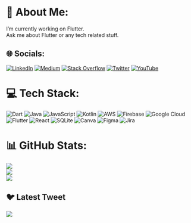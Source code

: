 # 💫 About Me:

I’m currently working on Flutter.<br>Ask me about Flutter or any tech related stuff.<br>


## 🌐 Socials:
[![LinkedIn](https://img.shields.io/badge/LinkedIn-%230077B5.svg?logo=linkedin&logoColor=white)](https://linkedin.com/in/shirsh-shukla-95b85786) [![Medium](https://img.shields.io/badge/Medium-12100E?logo=medium&logoColor=white)](https://medium.com/@shirsh94.medium.com) [![Stack Overflow](https://img.shields.io/badge/-Stackoverflow-FE7A16?logo=stack-overflow&logoColor=white)](https://stackoverflow.com/users/13098417) [![Twitter](https://img.shields.io/badge/Twitter-%231DA1F2.svg?logo=Twitter&logoColor=white)](https://twitter.com/shirsh94) [![YouTube](https://img.shields.io/badge/YouTube-%23FF0000.svg?logo=YouTube&logoColor=white)](https://youtube.com/@codingmiles4035) 

# 💻 Tech Stack:
![Dart](https://img.shields.io/badge/dart-%230175C2.svg?style=for-the-badge&logo=dart&logoColor=white) ![Java](https://img.shields.io/badge/java-%23ED8B00.svg?style=for-the-badge&logo=java&logoColor=white) ![JavaScript](https://img.shields.io/badge/javascript-%23323330.svg?style=for-the-badge&logo=javascript&logoColor=%23F7DF1E) ![Kotlin](https://img.shields.io/badge/kotlin-%230095D5.svg?style=for-the-badge&logo=kotlin&logoColor=white) ![AWS](https://img.shields.io/badge/AWS-%23FF9900.svg?style=for-the-badge&logo=amazon-aws&logoColor=white) ![Firebase](https://img.shields.io/badge/firebase-%23039BE5.svg?style=for-the-badge&logo=firebase) ![Google Cloud](https://img.shields.io/badge/Google%20Cloud-%234285F4.svg?style=for-the-badge&logo=google-cloud&logoColor=white) ![Flutter](https://img.shields.io/badge/Flutter-%2302569B.svg?style=for-the-badge&logo=Flutter&logoColor=white) ![React](https://img.shields.io/badge/react-%2320232a.svg?style=for-the-badge&logo=react&logoColor=%2361DAFB) ![SQLite](https://img.shields.io/badge/sqlite-%2307405e.svg?style=for-the-badge&logo=sqlite&logoColor=white) ![Canva](https://img.shields.io/badge/Canva-%2300C4CC.svg?style=for-the-badge&logo=Canva&logoColor=white) 	![Figma](https://img.shields.io/badge/figma-%23F24E1E.svg?style=for-the-badge&logo=figma&logoColor=white) ![Jira](https://img.shields.io/badge/jira-%230A0FFF.svg?style=for-the-badge&logo=jira&logoColor=white)
# 📊 GitHub Stats:
![](https://github-readme-stats.vercel.app/api?username=shirsh94&theme=dark&hide_border=false&include_all_commits=false&count_private=false)<br/>
![](https://github-readme-streak-stats.herokuapp.com/?user=shirsh94&theme=dark&hide_border=false)<br/>
![](https://github-readme-stats.vercel.app/api/top-langs/?username=shirsh94&theme=dark&hide_border=false&include_all_commits=false&count_private=false&layout=compact)

## 🐦 Latest Tweet
[![](https://gtce.itsvg.in/api?username=shirsh94)](https://github.com/VishwaGauravIn/github-twitter-card-embed)

<!-- Proudly created with GPRM ( https://gprm.itsvg.in ) -->
